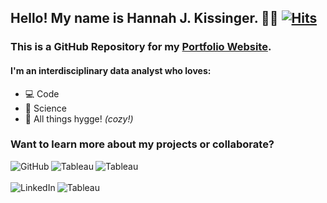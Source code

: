 ## Hello! My name is Hannah J. Kissinger. :woman_technologist: [![Hits](https://hits.seeyoufarm.com/api/count/incr/badge.svg?url=https%3A%2F%2Fgithub.com%2Fhjkissinger%2Fhjkissinger.github.io&count_bg=%23A384AC&title_bg=%23626682&icon=&icon_color=%23E7E7E7&title=Hits&edge_flat=false)][GitRepo]

### This is a GitHub Repository for my <a href="https://hjkissinger.github.io/">Portfolio Website</a>. 

#### I'm an interdisciplinary data analyst who loves:
- :computer: Code
- :dna: Science
- :yarn: All things hygge! *(cozy!)* 

### Want to learn more about my projects or collaborate?

[<img align="left" alt="GitHub" src="https://img.shields.io/badge/GitHub-100000?style=for-the-badge&logo=github&logoColor=white" />][github]
[<img align="left" alt="Tableau" src="https://img.shields.io/badge/website-000000?style=for-the-badge&logo=About.me&logoColor=white" />][website]
[<img align="left" alt="Tableau" src="https://img.shields.io/badge/Medium-12100E?style=for-the-badge&logo=medium&logoColor=white" />][medium]
<br><br>
[<img align="left" alt="LinkedIn" src="https://img.shields.io/badge/linkedin-%230077B5.svg?&style=for-the-badge&logo=linkedin&logoColor=white" />][linkedin]
[<img align="left" alt="Tableau" src="https://img.shields.io/badge/-Tableau-orange?style=for-the-badge&logo=tableau&logoColor=white" />][tableau]


[GitRepo]: https://github.com/hjkissinger/hjkissinger.github.io
[github]: https://github.com/hjkissinger
[linkedin]: https://www.linkedin.com/in/](https://www.linkedin.com/in/hannah-j-kissinger-854403116/)
[tableau]: https://public.tableau.com/app/profile/hannah.kissinger6750
[website]: https://hjkissinger.github.io/
[medium]: https://medium.com/@hjkissinger
